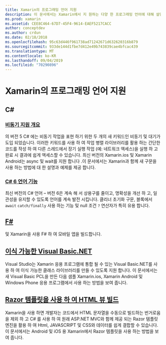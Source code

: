```yaml
---
title: Xamarin의 프로그래밍 언어 지원
description: 이 문서에서는 Xamarin에서 지 원하는 다양 한 프로그래밍 언어에 대해 설명 합니다. , F#, C#이식 가능한 Visual Basic.NET 및 Razor 템플릿에 대해 설명 합니다.
ms.prod: xamarin
ms.assetid: CEE8C464-67D7-45F4-9614-EAEF5217CACC
author: conceptdev
ms.author: crdun
ms.date: 02/18/2018
ms.openlocfilehash: 95c63d446f961738ad71242671d632620316b879
ms.sourcegitcommit: 933de144d1fbe7d412e49b743839cae4bfcac439
ms.translationtype: MT
ms.contentlocale: ko-KR
ms.lasthandoff: 09/04/2019
ms.locfileid: "70290896"
---
```

# <a name="programming-language-support-in-xamarin"></a>Xamarin의 프로그래밍 언어 지원

## <a name="c"></a>C\#

### <a name="async-support-overviewcross-platformplatformasyncmd"></a>[비동기 지원 개요](~/cross-platform/platform/async.md)

의 버전 5 C# 에는 비동기 작업을 표현 하기 위한 두 개의 새 키워드인 비동기 및 대기가 도입 되었습니다. 이러한 키워드를 사용 하 여 작업 병렬 라이브러리를 활용 하는 간단한 코드를 작성 하 여 다른 스레드에서 장기 실행 작업 (예: 네트워크 액세스)을 실행 하 고 완료 시 결과에 쉽게 액세스할 수 있습니다. 최신 버전의 Xamarin.ios 및 Xamarin Android는 async 및 wait를 지원 합니다 .이 문서에서는 Xamarin과 함께 새 구문을 사용 하는 방법에 대 한 설명과 예제를 제공 합니다.

### <a name="c-6-language-featurescross-platformplatformcsharp-sixmd"></a>[C# 6 언어 기능](~/cross-platform/platform/csharp-six.md)

최신 버전의 C# 언어 – 버전 6은 계속 해 서 상용구를 줄이고, 명확성을 개선 하 고, 일관성을 유지할 수 있도록 언어를 계속 발전 시킵니다. 클리너 초기화 구문, 블록에서 `await` `catch/finally` 사용 하는 기능 및 null 조건 `?` 연산자가 특히 유용 합니다.

## <a name="ffsharpindexmd"></a>[F#](fsharp/index.md)

및 Xamarin을 사용 F# 하 여 모바일 앱을 빌드합니다.

## <a name="portable-visual-basicnetcross-platformplatformvisual-basicindexmd"></a>[이식 가능한 Visual Basic.NET](~/cross-platform/platform/visual-basic/index.md)

Visual Studio는 Xamarin 응용 프로그램에 통합 될 수 있는 Visual Basic.NET를 사용 하 여 이식 가능한 클래스 라이브러리를 만들 수 있도록 지원 합니다. 이 문서에서는 새 Visual Basic PCL을 만든 다음 샘플 Xamarin.ios, Xamarin Android 및 Windows Phone 응용 프로그램에서 사용 하는 방법을 보여 줍니다.

## <a name="building-html-views-using-razor-templatescross-platformplatformrazor-html-templatesindexmd"></a>[Razor 템플릿을 사용 하 여 HTML 뷰 빌드](~/cross-platform/platform/razor-html-templates/index.md)

Xamarin을 사용 하면 개발자는 코드에서 HTML 문자열을 수동으로 빌드하는 번거로움을 제외 하 고 C# 를 사용 하 여 원래 ASP.NET MVC와 함께 제공 되는 Razor 템플릿 엔진을 활용 하 여 Html, JAVASCRIPT 및 CSS와 데이터를 쉽게 결합할 수 있습니다.
이 문서에서는 Android 및 iOS 용 Xamarin에서 Razor 템플릿을 사용 하는 방법을 보여 줍니다.
